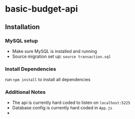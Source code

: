 # basic-budget-api
## Installation
### MySQL setup
  - Make sure MySQL is installed and running
  - Source migration set up: `source transaction.sql`
  
### Install Dependencies
run `npm install` to install all dependencies

### Additional Notes
  - The api is currently hard coded to listen on `localhost:5225`
  - Database config is currently hard coded in `App.js`
  - 
